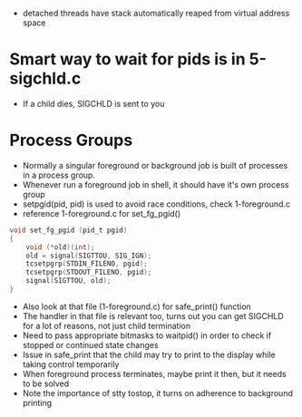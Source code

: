 * detached threads have stack automatically reaped from virtual address space

# Smart way to wait for pids is in 5-sigchld.c
* If a child dies, SIGCHLD is sent to you

# Process Groups
* Normally a singular foreground or background job is built of processes in a process group.
* Whenever run a foreground job in shell, it should have it's own process group
* setpgid(pid, pid) is used to avoid race conditions, check 1-foreground.c
* reference 1-foreground.c for set_fg_pgid()

```C
void set_fg_pgid (pid_t pgid)
{
    void (*old)(int);
    old = signal(SIGTTOU, SIG_IGN);
    tcsetpgrp(STDIN_FILENO, pgid);
    tcsetpgrp(STDOUT_FILENO, pgid);
    signal(SIGTTOU, old);
}
```

* Also look at that file (1-foreground.c) for safe_print() function
* The handler in that file is relevant too, turns out you can get SIGCHLD for a lot of reasons, not just child termination
* Need to pass appropriate bitmasks to waitpid() in order to check if stopped or continued state changes
* Issue in safe_print that the child may try to print to the display while taking control temporarily
* When foreground process terminates, maybe print it then, but it needs to be solved
* Note the importance of stty tostop, it turns on adherence to background printing
